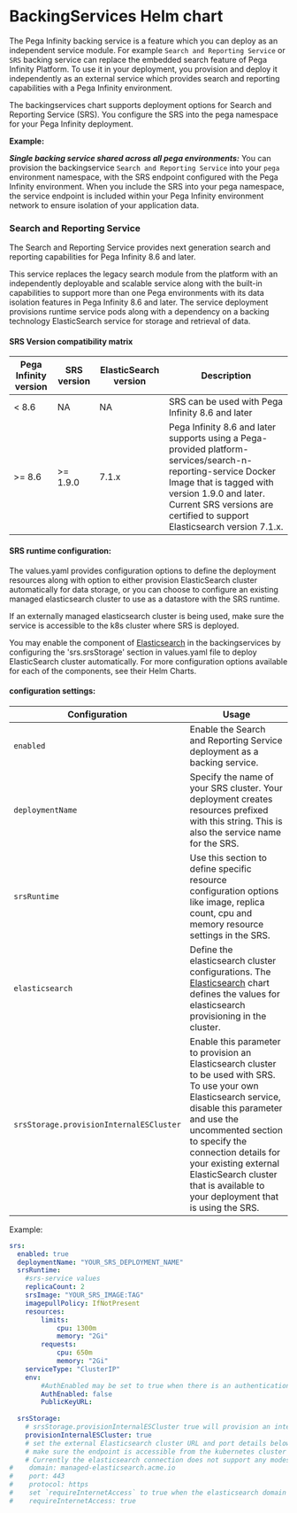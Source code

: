 # BackingServices Helm chart

The Pega Infinity backing service is a feature which you can deploy as an independent service module. For example `Search and Reporting Service` or `SRS` backing service can replace the embedded search feature of Pega Infinity Platform. To use it in your deployment, you provision and deploy it independently as an external service which provides search and reporting capabilities with a Pega Infinity environment.  

The backingservices chart supports deployment options for Search and Reporting Service (SRS). You configure the SRS into the pega namespace for your Pega Infinity deployment.

**Example:**

**_Single backing service shared across all pega environments:_**
You can provision the backingservice `Search and Reporting Service` into your `pega` environment namespace, with the SRS endpoint configured with the Pega Infinity environment. 
When you include the SRS into your pega namespace, the service endpoint is included within your Pega Infinity environment network to ensure isolation of your application data.

### Search and Reporting Service

The Search and Reporting Service provides next generation search and reporting capabilities for Pega Infinity 8.6 and later. 

This service replaces the legacy search module from the platform with an independently deployable and scalable service along with the built-in capabilities to support more than one Pega environments with its data isolation features in Pega Infinity 8.6 and later.
The service deployment provisions runtime service pods along with a dependency on a backing technology ElasticSearch service for storage and retrieval of data. 

#### SRS Version compatibility matrix
Pega Infinity version   | SRS version   | ElasticSearch version     | Description
---                     | ---           | ---                       | ---
< 8.6                   | NA            | NA                        | SRS can be used with Pega Infinity 8.6 and later
\>= 8.6                 | \>= 1.9.0     | 7.1.x                    | Pega Infinity 8.6 and later supports using a Pega-provided platform-services/search-n-reporting-service Docker Image that is tagged with version 1.9.0 and later. Current SRS versions are certified to support Elasticsearch version 7.1.x.


#### SRS runtime configuration:

The values.yaml provides configuration options to define the deployment resources along with option to either provision ElasticSearch cluster automatically for data storage, or you can choose to configure an existing managed elasticsearch cluster to use as a datastore with the SRS runtime. 

If an externally managed elasticsearch cluster is being used, make sure the service is accessible to the k8s cluster where SRS is deployed.

You may enable the component of [Elasticsearch](https://github.com/helm/charts/tree/master/stable/elasticsearch/values.yaml) in the backingservices by configuring the 'srs.srsStorage' section in values.yaml file to deploy ElasticSearch cluster automatically. For more configuration options available for each of the components, see their Helm Charts.

#### configuration settings:
Configuration                       | Usage
---                                 | ---
`enabled`                           | Enable the Search and Reporting Service deployment as a backing service.
`deploymentName`                    | Specify the name of your SRS cluster. Your deployment creates resources prefixed with this string. This is also the service name for the SRS.
`srsRuntime`                        | Use this section to define specific resource configuration options like image, replica count, cpu and memory resource settings in the SRS.
`elasticsearch`                     | Define the elasticsearch cluster configurations. The [Elasticsearch](https://github.com/helm/charts/tree/master/stable/elasticsearch/values.yaml) chart defines the values for elasticsearch provisioning in the cluster.
`srsStorage.provisionInternalESCluster` | Enable this parameter to provision an Elasticsearch cluster to be used with SRS. To use your own Elasticsearch service, disable this parameter and use the uncommented section to specify the connection details for your existing external ElasticSearch cluster that is available to your deployment that is using the SRS.

Example:

```yaml
srs:
  enabled: true
  deploymentName: "YOUR_SRS_DEPLOYMENT_NAME"
  srsRuntime:
    #srs-service values
    replicaCount: 2
    srsImage: "YOUR_SRS_IMAGE:TAG"
    imagepullPolicy: IfNotPresent
    resources:
        limits:
            cpu: 1300m
            memory: "2Gi"
        requests:
            cpu: 650m
            memory: "2Gi"
    serviceType: "ClusterIP"
    env:
        #AuthEnabled may be set to true when there is an authentication mechanism in place between SRS and Pega Infinity.
        AuthEnabled: false
        PublicKeyURL:
  
  srsStorage:
    # srsStorage.provisionInternalESCluster true will provision an internal elasticsearch cluster with specified configuration
    provisionInternalESCluster: true
    # set the external Elasticsearch cluster URL and port details below when using an externally managed elasticsearch
    # make sure the endpoint is accessible from the kubernetes cluster pods.
    # Currently the elasticsearch connection does not support any modes of authentication and should be es endpoint APIs' accessible without authentication.
#    domain: managed-elasticsearch.acme.io
#    port: 443
#    protocol: https
#    set `requireInternetAccess` to true when the elasticsearch domain is outside of the Kubernetes cluster network and is available over internet
#    requireInternetAccess: true
